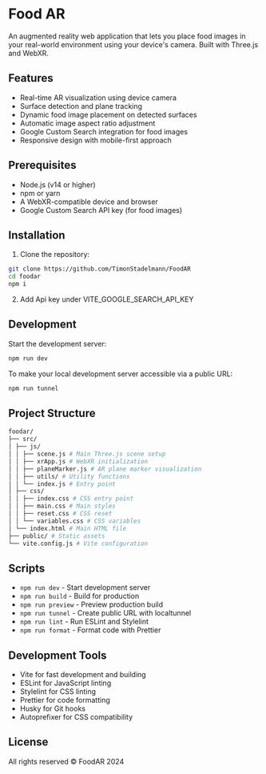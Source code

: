 # Food AR

An augmented reality web application that lets you place food images in your real-world environment using your device's camera. Built with Three.js and WebXR.

## Features

- Real-time AR visualization using device camera
- Surface detection and plane tracking
- Dynamic food image placement on detected surfaces
- Automatic image aspect ratio adjustment
- Google Custom Search integration for food images
- Responsive design with mobile-first approach

## Prerequisites

- Node.js (v14 or higher)
- npm or yarn
- A WebXR-compatible device and browser
- Google Custom Search API key (for food images)

## Installation

1. Clone the repository:

```bash
git clone https://github.com/TimonStadelmann/FoodAR
cd foodar
npm i
```

2. Add Api key under VITE_GOOGLE_SEARCH_API_KEY

## Development

Start the development server:

```bash
npm run dev
```

To make your local development server accessible via a public URL:

```bash
npm run tunnel
```

## Project Structure

```bash
foodar/
├── src/
│ ├── js/
│ │ ├── scene.js # Main Three.js scene setup
│ │ ├── xrApp.js # WebXR initialization
│ │ ├── planeMarker.js # AR plane marker visualization
│ │ ├── utils/ # Utility functions
│ │ └── index.js # Entry point
│ ├── css/
│ │ ├── index.css # CSS entry point
│ │ ├── main.css # Main styles
│ │ ├── reset.css # CSS reset
│ │ └── variables.css # CSS variables
│ └── index.html # Main HTML file
├── public/ # Static assets
└── vite.config.js # Vite configuration
```

## Scripts

- `npm run dev` - Start development server
- `npm run build` - Build for production
- `npm run preview` - Preview production build
- `npm run tunnel` - Create public URL with localtunnel
- `npm run lint` - Run ESLint and Stylelint
- `npm run format` - Format code with Prettier

## Development Tools

- Vite for fast development and building
- ESLint for JavaScript linting
- Stylelint for CSS linting
- Prettier for code formatting
- Husky for Git hooks
- Autoprefixer for CSS compatibility

## License

All rights reserved © FoodAR 2024
